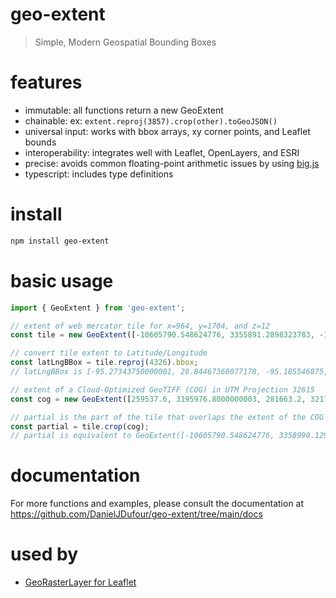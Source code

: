 # geo-extent
> Simple, Modern Geospatial Bounding Boxes

# features
- immutable: all functions return a new GeoExtent
- chainable: ex: `extent.reproj(3857).crop(other).toGeoJSON()`
- universal input: works with bbox arrays, xy corner points, and Leaflet bounds
- interoperability: integrates well with Leaflet, OpenLayers, and ESRI
- precise: avoids common floating-point arithmetic issues by using [big.js](https://www.npmjs.com/package/big.js)
- typescript: includes type definitions

# install
```bash
npm install geo-extent
```

# basic usage
```js
import { GeoExtent } from 'geo-extent';

// extent of web mercator tile for x=964, y=1704, and z=12
const tile = new GeoExtent([-10605790.548624776, 3355891.2898323783, -10596006.609004272, 3365675.2294528796], { srs: 3857 });

// convert tile extent to Latitude/Longitude
const latLngBBox = tile.reproj(4326).bbox;
// latLngBBox is [-95.27343750000001, 28.84467368077178, -95.185546875, 28.921631282421277]

// extent of a Cloud-Optimized GeoTIFF (COG) in UTM Projection 32615
const cog = new GeoExtent([259537.6, 3195976.8000000003, 281663.2, 3217617.6], { srs: 32615 });

// partial is the part of the tile that overlaps the extent of the COG
const partial = tile.crop(cog);
// partial is equivalent to GeoExtent([-10605790.548624776, 3358990.12945602, -10601914.152717294, 3365675.2294528796], 3857);
```

# documentation
For more functions and examples, please consult the documentation at https://github.com/DanielJDufour/geo-extent/tree/main/docs

# used by 
- [GeoRasterLayer for Leaflet](https://github.com/GeoTIFF/georaster-layer-for-leaflet)
 
